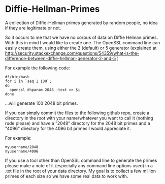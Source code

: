 # Diffie-Hellman-Primes
A collection of Diffie-Hellman primes generated by random people, no idea if
they are legitimate or not.

So it occurs to me that we have no corpus of data on Diffie Helman primes. 
With this in mind I would like to create one. The OpenSSL command line can 
easily create them, using either the 2 (default) or 5 generator (explained at 
http://security.stackexchange.com/questions/54359/what-is-the-difference-between-diffie-hellman-generator-2-and-5 ) 

For example the following code:

```
#!/bin/bash
for i in `seq 1 100`;
do
  openssl dhparam 2048 -text >> $i
done
```

...will generate 100 2048 bit primes. 

If you can simply commit the files to the following github repo, create a 
directory in the root with your name/whatever you want to call it (nothing 
rude please) and have a "2048" directory for the 2048 bit primes and a 
"4096" directory for the 4096 bit primes I would appreciate it. 

For example:

```
myusername/2048
myusername/4096
```

If you use a tool other than OpenSSL command line to generate the primes 
please make a note of it (especially any command line options used) in a 
.txt file in the root of your data directory. My goal is to collect a few 
million primes of each size so we have some real data to work with.

